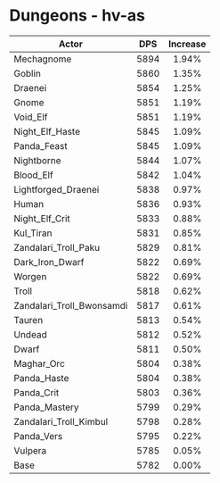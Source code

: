 # Dungeons - hv-as
| Actor | DPS | Increase |
|---|:---:|:---:|
|Mechagnome|5894|1.94%|
|Goblin|5860|1.35%|
|Draenei|5854|1.25%|
|Gnome|5851|1.19%|
|Void_Elf|5851|1.19%|
|Night_Elf_Haste|5845|1.09%|
|Panda_Feast|5845|1.09%|
|Nightborne|5844|1.07%|
|Blood_Elf|5842|1.04%|
|Lightforged_Draenei|5838|0.97%|
|Human|5836|0.93%|
|Night_Elf_Crit|5833|0.88%|
|Kul_Tiran|5831|0.85%|
|Zandalari_Troll_Paku|5829|0.81%|
|Dark_Iron_Dwarf|5822|0.69%|
|Worgen|5822|0.69%|
|Troll|5818|0.62%|
|Zandalari_Troll_Bwonsamdi|5817|0.61%|
|Tauren|5813|0.54%|
|Undead|5812|0.52%|
|Dwarf|5811|0.50%|
|Maghar_Orc|5804|0.38%|
|Panda_Haste|5804|0.38%|
|Panda_Crit|5803|0.36%|
|Panda_Mastery|5799|0.29%|
|Zandalari_Troll_Kimbul|5798|0.28%|
|Panda_Vers|5795|0.22%|
|Vulpera|5785|0.05%|
|Base|5782|0.00%|
